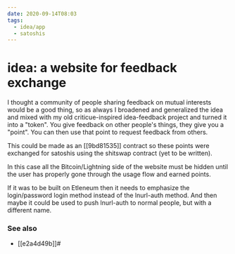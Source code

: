 ```yaml
---
date: 2020-09-14T08:03
tags:
  - idea/app
  - satoshis
---
```


# idea: a website for feedback exchange

I thought a community of people sharing feedback on mutual interests would be a good thing, so as always I broadened and generalized the idea and mixed with my old criticue-inspired idea-feedback project and turned it into a "token". You give feedback on other people's things, they give you a "point". You can then use that point to request feedback from others.

This could be made as an [[9bd81535]] contract so these points were exchanged for satoshis using the shitswap contract (yet to be written).

In this case all the Bitcoin/Lightning side of the website must be hidden until the user has properly gone through the usage flow and earned points.

If it was to be built on Etleneum then it needs to emphasize the login/password login method instead of the lnurl-auth method. And then maybe it could be used to push lnurl-auth to normal people, but with a different name.

### See also

- [[e2a4d49b]]#
